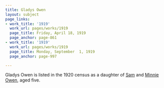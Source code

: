 ```yaml
---
title: Gladys Owen
layout: subject
page_links:
- work_title: '1919'
  work_url: pages/works/1919
  page_title: Friday, April 18, 1919
  page_anchor: page-861
- work_title: '1919'
  work_url: pages/works/1919
  page_title: Monday, September  1, 1919
  page_anchor: page-997

---
```

<p>Gladys Owen is listed in the 1920 census as a daughter of <a href='../subjects/188' title='Sam Owen'>Sam</a> and <a href='../subjects/349' title='Minnie Owen'>Minnie Owen</a>, aged five.</p>